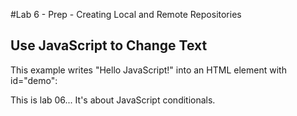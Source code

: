 #Lab 6 - Prep - Creating Local and Remote Repositories

<!DOCTYPE html>
<html>
<body>

<h2>Use JavaScript to Change Text</h2>
<p>This example writes "Hello JavaScript!" into an HTML element with id="demo":</p>

<p> This is lab 06...
It's about JavaScript conditionals.</p>

</body>
</html>
